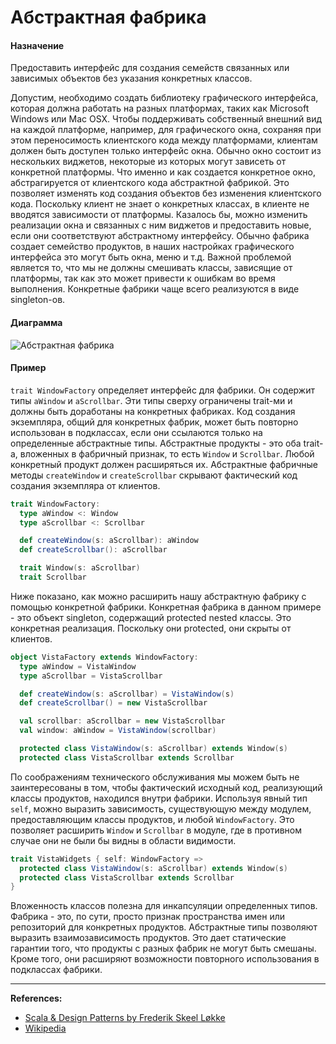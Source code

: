 # Абстрактная фабрика

#### Назначение

Предоставить интерфейс для создания семейств связанных или зависимых объектов без указания конкретных классов.

Допустим, необходимо создать библиотеку графического интерфейса, 
которая должна работать на разных платформах, таких как Microsoft Windows или Mac OSX. 
Чтобы поддерживать собственный внешний вид на каждой платформе, например, для графического окна, 
сохраняя при этом переносимость клиентского кода между платформами, 
клиентам должен быть доступен только интерфейс окна. 
Обычно окно состоит из нескольких виджетов, некоторые из которых могут зависеть от конкретной платформы. 
Что именно и как создается конкретное окно, абстрагируется от клиентского кода абстрактной фабрикой. 
Это позволяет изменять код создания объектов без изменения клиентского кода. 
Поскольку клиент не знает о конкретных классах, в клиенте не вводятся зависимости от платформы. 
Казалось бы, можно изменить реализации окна и связанных с ним виджетов 
и предоставить новые, если они соответствуют абстрактному интерфейсу. 
Обычно фабрика создает семейство продуктов, 
в наших настройках графического интерфейса это могут быть окна, меню и т.д. 
Важной проблемой является то, что мы не должны смешивать классы, зависящие от платформы, 
так как это может привести к ошибкам во время выполнения. 
Конкретные фабрики чаще всего реализуются в виде singleton-ов.

#### Диаграмма

![Абстрактная фабрика](https://upload.wikimedia.org/wikipedia/commons/9/9d/Abstract_factory_UML.svg)

#### Пример

`trait WindowFactory` определяет интерфейс для фабрики. Он содержит типы `aWindow` и `aScrollbar`. 
Эти типы сверху ограничены trait-ми и должны быть доработаны на конкретных фабриках. 
Код создания экземпляра, общий для конкретных фабрик, может быть повторно использован в подклассах, 
если они ссылаются только на определенные абстрактные типы. 
Абстрактные продукты - это оба trait-а, вложенных в фабричный признак, то есть `Window` и `Scrollbar`. 
Любой конкретный продукт должен расширяться их. 
Абстрактные фабричные методы `createWindow` и `createScrollbar` 
скрывают фактический код создания экземпляра от клиентов.

```scala
trait WindowFactory:
  type aWindow <: Window
  type aScrollbar <: Scrollbar

  def createWindow(s: aScrollbar): aWindow
  def createScrollbar(): aScrollbar

  trait Window(s: aScrollbar)
  trait Scrollbar
```

Ниже показано, как можно расширить нашу абстрактную фабрику с помощью конкретной фабрики. 
Конкретная фабрика в данном примере - это объект singleton, содержащий protected nested классы. 
Это конкретная реализация. Поскольку они protected, они скрыты от клиентов.

```scala
object VistaFactory extends WindowFactory:
  type aWindow = VistaWindow
  type aScrollbar = VistaScrollbar

  def createWindow(s: aScrollbar) = VistaWindow(s)
  def createScrollbar() = new VistaScrollbar

  val scrollbar: aScrollbar = new VistaScrollbar
  val window: aWindow = VistaWindow(scrollbar)

  protected class VistaWindow(s: aScrollbar) extends Window(s)
  protected class VistaScrollbar extends Scrollbar
```

По соображениям технического обслуживания мы можем быть не заинтересованы в том, 
чтобы фактический исходный код, реализующий классы продуктов, находился внутри фабрики. 
Используя явный тип `self`, можно выразить зависимость, существующую между модулем, 
предоставляющим классы продуктов, и любой `WindowFactory`. 
Это позволяет расширить `Window` и `Scrollbar` в модуле, 
где в противном случае они не были бы видны в области видимости.

```scala
trait VistaWidgets { self: WindowFactory =>
  protected class VistaWindow(s: aScrollbar) extends Window(s)
  protected class VistaScrollbar extends Scrollbar
}
```

Вложенность классов полезна для инкапсуляции определенных типов. 
Фабрика - это, по сути, просто признак пространства имен или репозиторий для конкретных продуктов. 
Абстрактные типы позволяют выразить взаимозависимость продуктов. 
Это дает статические гарантии того, что продукты с разных фабрик не могут быть смешаны. 
Кроме того, они расширяют возможности повторного использования в подклассах фабрики.


---

**References:**
- [Scala & Design Patterns by Frederik Skeel Løkke](https://www.scala-lang.org/old/sites/default/files/FrederikThesis.pdf)
- [Wikipedia](https://ru.wikipedia.org/wiki/%D0%90%D0%B1%D1%81%D1%82%D1%80%D0%B0%D0%BA%D1%82%D0%BD%D0%B0%D1%8F_%D1%84%D0%B0%D0%B1%D1%80%D0%B8%D0%BA%D0%B0_(%D1%88%D0%B0%D0%B1%D0%BB%D0%BE%D0%BD_%D0%BF%D1%80%D0%BE%D0%B5%D0%BA%D1%82%D0%B8%D1%80%D0%BE%D0%B2%D0%B0%D0%BD%D0%B8%D1%8F))
